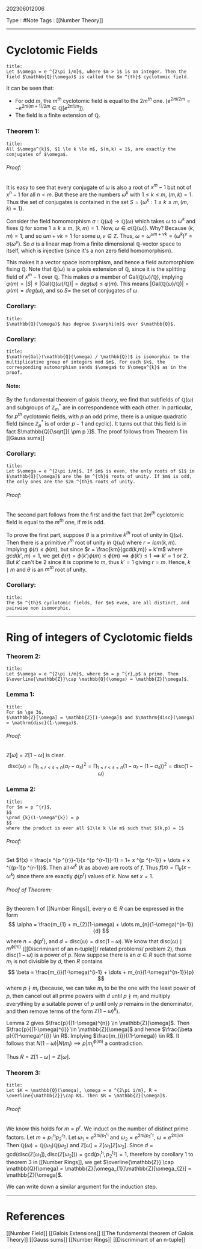 202306012006

Type : #Note
Tags : [[Number Theory]]

---
# Cyclotomic Fields
```ad-note
title:
Let $\omega = e ^{2\pi i/m}$, where $m > 1$ is an integer. Then the field $\mathbb{Q}(\omega)$ is called the $m ^{th}$ cyclotomic field.
```
It can be seen that:
- For odd $m$, the $m ^{th}$ cyclotomic field is equal to the $2m ^{th}$ one. ($e ^{2\pi i/2m} = -e ^{2\pi i(m+1)/2m} \in \mathbb{Q}[e ^{2\pi i/m}]$).
- The field is a finite extension of $\mathbb{Q}$.

### Theorem 1:
```ad-note
title:
All $\omega^{k}$, $1 \le k \le m$, $(m,k) = 1$, are exactly the conjugates of $\omega$.
```
###### Proof:
It is easy to see that every conjugate of $\omega$ is also a root of $x^{m}-1$ but not of $x ^{n}-1$ for all $n < m$.
But these are the numbers $\omega^{k}$ with $1 \le k \le m, \ (m,k) = 1$. Thus the set of conjugates is contained in the set $S = \{ \omega^{k} : 1 \le k \le m, (m,k) = 1 \}$.

Consider the field homomorphism $\sigma : \mathbb{Q}(\omega) \to \mathbb{Q}(\omega)$ which takes $\omega$ to $\omega^{k}$ and fixes $\mathbb{Q}$ for some $1 \le k \le m$, $(k,m) = 1$.
Now, $\omega \in \sigma(\mathbb{Q}(\omega))$. Why? Because $(k,m) = 1$, and so $um+vk =1$ for some $u,v \in \mathbb{Z}$.
Thus, $\omega = \omega^{um+vk} = (\omega^{k})^{v} = \sigma(\omega^{v})$. So $\sigma$ is a linear map from a finite dimensional $\mathbb{Q}$-vector space to itself, which is injective (since it's a non zero field homomorphism).

This makes it a vector space isomorphism, and hence a field automorphism fixing $\mathbb{Q}$.
Note that $\mathbb{Q}(\omega)$ is a galois extension of $\mathbb{Q}$, since it is the splitting field of $x ^{m}- 1$ over $\mathbb{Q}$.
This makes $\sigma$ a member of $\mathrm{Gal}(\mathbb{Q}(\omega) /\mathbb{Q})$, implying $\varphi(m) = |S| \le |\mathrm{Gal}(\mathbb{Q}(\omega) /\mathbb{Q})| = deg(\omega) \le \varphi(m)$.
This means $|\mathrm{Gal}(\mathbb{Q}(\omega) / \mathbb{Q})| = \varphi(m) = deg(\omega)$, and so $S =$ the set of conjugates of $\omega$.

### Corollary:
```ad-note
title:
$\mathbb{Q}(\omega)$ has degree $\varphi(m)$ over $\mathbb{Q}$.
```

### Corollary:
```ad-note
title:
$\mathrm{Gal}(\mathbb{Q}(\omega) / \mathbb{Q})$ is isomorphic to the multiplicative group of integers mod $m$. For each $k$, the corresponding automorphism sends $\omega$ to $\omega^{k}$ as in the proof.
```

#### Note:
By the fundamental theorem of galois theory, we find that subfields of $\mathbb{Q}(\omega)$ and subgroups of $\mathbb{Z}_{m}^{*}$ are in correspondence with each other. In particular, for $p ^{th}$ cyclotomic fields, with $p$ an odd prime, there is a unique quadratic field (since $\mathbb{Z}_{p}^{*}$ is of order $p-1$ and cyclic).
It turns out that this field is in fact $\mathbb{Q}[\sqrt[]{ \pm p }]$.
The proof follows from Theorem 1 in [[Gauss sums]]

### Corollary:
```ad-note
title:
Let $\omega = e ^{2\pi i/m}$. If $m$ is even, the only roots of $1$ in $\mathbb{Q}[\omega]$ are the $m ^{th}$ roots of unity. If $m$ is odd, the only ones are the $2m ^{th}$ roots of unity.
```
###### Proof:
The second part follows from the first and the fact that $2m ^{th}$ cyclotomic field is equal to the $m ^{th}$ one, if $m$ is odd.

To prove the first part, suppose $\theta$ is a primitive $k ^{th}$ root of unity in $\mathbb{Q}(\omega)$. Then there is a primitive $r ^{th}$ root of unity in $\mathbb{Q}(\omega)$ where $r = lcm(k,m)$. Implying $\phi(r) \le \phi(m)$, but since $r = \frac{km}{gcd(k,m)} = k'm$ where $gcd(k',m) = 1$, we get $\phi(r) = \phi(k')\phi(m) \le \phi(m) \implies \phi(k') \le 1 \implies k' = 1 \ \text{or} \ 2$. But $k'$ can't be 2 since it is coprime to $m$, thus $k' = 1$ giving $r = m$.
Hence, $k \mid m$ and $\theta$ is an $m ^{th}$ root of unity.

### Corollary:
```ad-note
title:
The $m ^{th}$ cyclotomic fields, for $m$ even, are all distinct, and pairwise non isomorphic.
```

---
# Ring of integers of Cyclotomic fields
### Theorem 2:
```ad-note
title:
Let $\omega = e ^{2\pi i/m}$, where $m = p ^{r},p$ a prime. Then $\overline{\mathbb{Z}}\cap \mathbb{Q}(\omega) = \mathbb{Z}[\omega]$.
```

### Lemma 1:
```ad-note
title:
For $m \ge 3$,
$\mathbb{Z}[\omega] = \mathbb{Z}[1-\omega]$ and $\mathrm{disc}(\omega) = \mathrm{disc}(1-\omega)$.
```
###### Proof:
$\mathbb{Z}[\omega] = \mathbb{Z}[1-\omega]$ is clear.
$$
\mathrm{disc}(\omega) = \prod_{1 \le r < s\le n} (\alpha_{r}-\alpha_{s})^{2} =\prod_{1 \le r < s\le n} (1-\alpha_{r}-(1-\alpha_{s}))^{2} = \mathrm{disc}(1-\omega) 
$$

### Lemma 2:
```ad-note
title:
For $m = p ^{r}$, 
$$
\prod_{k}(1-\omega^{k}) = p
$$
where the product is over all $1\le k \le m$ such that $(k,p) = 1$
```
###### Proof:
Set $f(x) = \frac{x ^{p ^{r}}-1}{x ^{p ^{r-1}}-1} = 1+ x ^{p ^{r-1}} + \dots + x ^{(p-1)p ^{r-1}}$.
Then all $\omega^{k}$ ($k$ as above) are roots of $f$.
Thus $f(x) = \prod_{k}(x-\omega^{k})$ since there are exactly $\phi(p ^{r})$ values of $k$. Now set $x = 1$.

###### Proof of Theorem:
By theorem 1 of [[Number Rings]], every $\alpha \in R$ can be expressed in the form $$
\alpha = \frac{m_{1} + m_{2}(1-\omega) + \dots m_{n}(1-\omega)^{n-1}}{d}
$$
where $n = \phi(p ^{r})$, and $d = \mathrm{disc}(\omega) = \mathrm{disc}(1-\omega)$.
We know that $\mathrm{disc}(\omega) \mid m ^{\phi(m)}$ ([[Discriminant of an n-tuple]]/ related problems/ problem 2), thus $\mathrm{disc}(1-\omega)$ is a power of $p$.
Now suppose there is an $\alpha \in R$ such that some $m_{i}$ is not divisible by $d$, then $R$ contains
$$
\beta = \frac{m_{i}(1-\omega)^{i-1} + \dots + m_{n}(1-\omega)^{n-1}}{p}
$$
where $p \nmid m_{i}$ (because, we can take $m_{i}$ to be the one with the least power of $p$, then cancel out all prime powers with $d$ until $p \nmid m_{i}$ and multiply everything by a suitable power of $p$ until only $p$ remains in the denominator, and then remove terms of the form $\mathbb{Z}(1-\omega)^{k}$).

Lemma 2 gives $\frac{p}{(1-\omega)^{n}} \in \mathbb{Z}[\omega]$. Then $\frac{p}{(1-\omega)^{i}} \in \mathbb{Z}[\omega]$ and hence $\frac{\beta p}{(1-\omega)^{i}} \in R$. Implying $\frac{m_{i}}{(1-\omega)} \in R$. It follows that $N(1-\omega) | N(m_{i}) \implies p | m_{i}^{\phi(m)}$ a contradiction.

Thus $R = \mathbb{Z}[1-\omega] = \mathbb{Z}[\omega]$.

### Theorem 3:
```ad-note
title:
Let $K = \mathbb{Q}(\omega), \omega = e ^{2\pi i/m}, R = \overline{\mathbb{Z}}\cap K$. Then $R = \mathbb{Z}[\omega]$.
```
###### Proof:
We know this holds for $m = p ^{r}$.
We induct on the number of distinct prime factors.
Let $m = p_{1} ^{r_{1}}p_{2}^{r_{2}}$.
Let $\omega_{1} = e ^{2\pi i/p_{1}^{r_{1}}}$ and $\omega_{2} = e ^{2\pi i/p_{2}^{r_{2}}}$, $\omega = e ^{2\pi i/m}$
Then $\mathbb{Q}(\omega) = \mathbb{Q}(\omega_{1})\mathbb{Q}(\omega_{2})$ and $\mathbb{Z}[\omega] = \mathbb{Z}[\omega_{1}]\mathbb{Z}[\omega_{2}]$.
Since $d = \mathrm{gcd}(\mathrm{disc}(\mathbb{Z}[\omega_{1}]),\mathrm{disc}(\mathbb{Z}[\omega_{2}])) = \mathrm{gcd}(p_{1}^{t_{1}},p_{2}^{t_{2}}) = 1$, therefore by corollary 1 to theorem 3 in [[Number Rings]], we get $\overline{\mathbb{Z}} \cap \mathbb{Q}(\omega) = \mathbb{Z}[\omega_{1}]\mathbb{Z}[\omega_{2}] = \mathbb{Z}[\omega]$.

We can write down a similar argument for the induction step.


---
# References
[[Number Field]]
[[Galois Extensions]]
[[The fundamental theorem of Galois Theory]]
[[Gauss sums]]
[[Number Rings]]
[[Discriminant of an n-tuple]]
